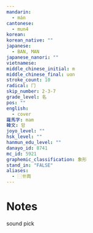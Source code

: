 ```yaml
---
mandarin:
  - mán
cantonese:
  - mun4
korean:
korean_native: ""
japanese:
  - BAN, MAN
japanese_nanori: ""
vietnamese:
middle_chinese_initial: m
middle_chinese_final: uɑn
stroke_count: 10
radical: 冂
skip_number: 2-3-7
grade_level: 名
pos: ""
english:
  - cover
羅馬字: mam
韓文: 맘
joyo_level: ""
hsk_level: ""
hanmun_edu_level: ""
danayo_id: 8741
mc_id: 5921
graphemic_classification: 象形
stand_in: "FALSE"
aliases:
  - ⿱卄両
---
```


# Notes
sound pick
